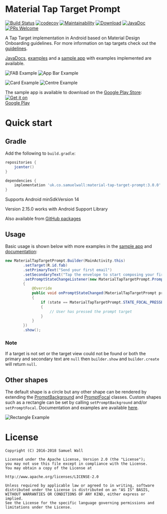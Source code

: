 # Material Tap Target Prompt

[![Build Status](https://travis-ci.org/sjwall/MaterialTapTargetPrompt.svg?branch=master)](https://travis-ci.org/sjwall/MaterialTapTargetPrompt)
[![codecov](https://codecov.io/gh/sjwall/MaterialTapTargetPrompt/branch/master/graph/badge.svg)](https://codecov.io/gh/sjwall/MaterialTapTargetPrompt)
[![Maintainability](https://api.codeclimate.com/v1/badges/242b94ecd2d181b8298e/maintainability)](https://codeclimate.com/github/sjwall/MaterialTapTargetPrompt/maintainability)
[![Download](https://api.bintray.com/packages/sjwall/maven/material-tap-target-prompt/images/download.svg)](https://bintray.com/sjwall/maven/material-tap-target-prompt/_latestVersion)
[![JavaDoc](https://img.shields.io/badge/JavaDoc-3.0.0-brightgreen.svg)][4]
[![PRs Welcome](https://img.shields.io/badge/PRs-welcome-brightgreen.svg?style=flat)](http://makeapullrequest.com)

A Tap Target implementation in Android based on Material Design Onboarding guidelines. For more information on tap targets check out the [guidelines][1].

[JavaDocs][4], [examples][3] and a [sample app][2] with examples implemented are available.

![FAB Example](docs/assets/example_FAB.png) ![App Bar Example](docs/assets/example_appbar.png)

![Card Example](docs/assets/example_card.png) ![Centre Example](docs/assets/example_centre.png)

The sample app is available to download on the [Google Play Store][5]:
<a href='https://play.google.com/store/apps/details?id=uk.co.samuelwall.materialtaptargetprompt.sample&utm_source=global_co&utm_medium=prtnr&utm_content=Mar2515&utm_campaign=PartBadge&pcampaignid=MKT-Other-global-all-co-prtnr-py-PartBadge-Mar2515-1'><img alt='Get it on Google Play' style='max-width:90px' src='docs/assets/play_store.png'/></a>

# Quick start

## Gradle

Add the following to `build.gradle`:

```groovy
repositories {
    jcenter()
}

dependencies {
    implementation 'uk.co.samuelwall:material-tap-target-prompt:3.0.0'
}
```
Supports Android minSdkVersion 14

Version 2.15.0 works with Android Support Library

Also available from [GitHub packages](https://github.com/sjwall/MaterialTapTargetPrompt/packages/277676)

## Usage
Basic usage is shown below with more examples in the [sample app][2] and [documentation][3]:

```java
new MaterialTapTargetPrompt.Builder(MainActivity.this)
        .setTarget(R.id.fab)
        .setPrimaryText("Send your first email")
        .setSecondaryText("Tap the envelope to start composing your first email")
        .setPromptStateChangeListener(new MaterialTapTargetPrompt.PromptStateChangeListener()
        {
            @Override
            public void onPromptStateChanged(MaterialTapTargetPrompt prompt, int state)
            {
                if (state == MaterialTapTargetPrompt.STATE_FOCAL_PRESSED)
                {
                    // User has pressed the prompt target
                }
            }
        })
        .show();
```

### Note

If a target is not set or the target view could not be found or both the primary and secondary text are `null` then `builder.show` and `builder.create` will return `null`.

## Other shapes

The default shape is a circle but any other shape can be rendered by extending the [PromptBackground][6] and [PromptFocal][7] classes.
Custom shapes such as a rectangle can be set by calling `setPromptBackground` and/or `setPromptFocal`.
Documentation and examples are available [here][8].

![Rectangle Example](docs/assets/example_rectangle.png)

# License
    Copyright (C) 2016-2018 Samuel Wall

    Licensed under the Apache License, Version 2.0 (the "License");
    you may not use this file except in compliance with the License.
    You may obtain a copy of the License at

    http://www.apache.org/licenses/LICENSE-2.0

    Unless required by applicable law or agreed to in writing, software
    distributed under the License is distributed on an "AS IS" BASIS,
    WITHOUT WARRANTIES OR CONDITIONS OF ANY KIND, either express or implied.
    See the License for the specific language governing permissions and
    limitations under the License.

[1]: https://material.io/design/communication/onboarding.html#quickstart-model
[2]: https://github.com/sjwall/MaterialTapTargetPrompt/tree/master/sample/src/main/java/uk/co/samuelwall/materialtaptargetprompt/sample
[3]: https://sjwall.github.io/MaterialTapTargetPrompt/examples
[4]: https://sjwall.github.io/MaterialTapTargetPrompt/javadoc
[5]: https://play.google.com/store/apps/details?id=uk.co.samuelwall.materialtaptargetprompt.sample&utm_source=global_co&utm_medium=prtnr&utm_content=Mar2515&utm_campaign=PartBadge&pcampaignid=MKT-Other-global-all-co-prtnr-py-PartBadge-Mar2515-1
[6]: https://github.com/sjwall/MaterialTapTargetPrompt/blob/master/library/src/main/java/uk/co/samuelwall/materialtaptargetprompt/extras/PromptBackground.java
[7]: https://github.com/sjwall/MaterialTapTargetPrompt/blob/master/library/src/main/java/uk/co/samuelwall/materialtaptargetprompt/extras/PromptFocal.java
[8]: https://sjwall.github.io/MaterialTapTargetPrompt/shapes
